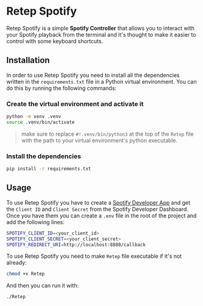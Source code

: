 # Retep Spotify
Retep Spotify is a simple **Spotify Controller** that allows you to interact with your Spotify playback from the terminal and it's thought to make it easier to control with some keyboard shortcuts.

## Installation
In order to use Retep Spotify you need to install all the dependencies written in the `requirements.txt` file in a Python virtual environment. You can do this by running the following commands:
### Create the virtual environment and activate it
```bash
python -m venv .venv
source .venv/bin/activate
```
> make sure to replace `#!.venv/bin/python3` at the top of the `Retep` file with the path to your virtual environment's python executable.
### Install the dependencies
```bash
pip install -r requirements.txt
```
## Usage
To use Retep Spotify you have to create a [Spotify Developer App](https://developer.spotify.com/) and get the `Client ID` and `Client Secret` from the Spotify Developer Dashboard. Once you have them you can create a `.env` file in the root of the project and add the following lines:
```bash
SPOTIFY_CLIENT_ID=<your_client_id>
SPOTIFY_CLIENT_SECRET=<your_client_secret>
SPOTIFY_REDIRECT_URI=http://localhost:8888/callback
```
To use Retep Spotify you need to make `Retep` file executable if it's not already:
```bash
chmod +x Retep
```
And then you can run it with:
```bash
./Retep
```